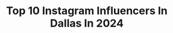 ---
title: Top 10 Instagram Influencers In Dallas In 2024
description: >-
  Find top Instagram influencers in Dallas in 2024. Most popular hashtags: #ad #nordstromrack #liketkit.
platform: Instagram
hits: 3179
text_top: Discover the best Instagram profiles on inBeat.
text_bottom: Our platform holds 3179 Instagram influencers like this in Dallas, United States for you to contact.
profiles:
  - username: "samoyed_puppy_dallas"
    fullname: >-
      Dallas
    bio: >-
      My name is Dallas and I only *think* I'm in charge, just like my namesake Captain Arthur Dallas formerly of the USCSS Nostromo Nickname KM floofs
    location: "United States"
    followers: 32789
    engagement: 228
    commentsToLikes: 0.028555
    id: ck9hbbrd9g6k70j784st1yuz6
    verified: false
    hashtags: "#clingy"
  - username: "zblomberg"
    fullname: >-
      Zach Blomberg
    bio: >-
      |Dallas|
    location: "United States"
    followers: 2291
    engagement: 1775
    commentsToLikes: 0.029584
    id: ck5hodesxpd9j0i11gl8e5331
    verified: false
    hashtags: "#blackouttuesday"
  - username: "tinsleyerin"
    fullname: >-
      Tinsley Erin
    bio: >-
      Lifestyle • Fashion • Beauty • Home A city girl in the south, living the mom life. 🇳🇬 📍Dallas, TX PR@tinsleyerin.com
    location: "United States"
    followers: 31007
    engagement: 563
    commentsToLikes: 0.012974
    id: ck5hrmlilv4av0i11xjrno69f
    verified: false
    hashtags: "#liketkit, #ltkfind, #ad, #renaissanceworldtour"
  - username: "trulymeganblog"
    fullname: >-
      Megan Saustad
    bio: >-
      UGC Creator | Fashion | Beauty | Skincare | Over 50 | Dallas, TX Collabs 💌megan@trulymegan.com All Links Here ⬇️
    location: "United States"
    followers: 35550
    engagement: 608
    commentsToLikes: 0.063738
    id: ck0vzqxedagw20i19kyr2nh6r
    verified: false
    hashtags: "#pumiey, #trulymeganstyle, #pumieytees, #styleover40"
  - username: "crystalotv"
    fullname: >-
      CrystalO | Beauty + Motherhood + Lifestyle Content Creator
    bio: >-
      💖 Everyday life, beauty, some fashion + honest motherhood 💪🏽 #fertilitywarrior ✨ Jesus saves 📍DFW #dallascontentcreator My links👇🏽
    location: "United States"
    followers: 52015
    engagement: 840
    commentsToLikes: 0.028990
    id: ck5cbxi5jgcf50i11jjk8b0me
    verified: false
    hashtags: "#familyvacations, #miamivacation, #relatablereels, #viralvideos"
  - username: "explore.vina"
    fullname: >-
      Vina | Dallas Blogger
    bio: >-
      ✿ dallas + travel ✈️ food & drinks - unique stays - lifestyle ✉︎ collabs: simply.vina823@gmail.com Tik Tok (49k+)
    location: "United States"
    followers: 37001
    engagement: 1112
    commentsToLikes: 0.045593
    id: cl89kv9t02mrp0i23709qd21q
    verified: false
    hashtags: "#sidekicks, #ad, #subway, #dfwfood"
  - username: "lavishlybritt"
    fullname: >-
      Brittany Williams
    bio: >-
      Life is only as good as your mindset 💍 @bullyjuice 👨‍👩‍👧‍👧 @noelle.chanel @saige.dhannyl 📍Dallas Partnerships@lavishlybrittany.com
    location: "United States"
    followers: 499083
    engagement: 953
    commentsToLikes: 0.011227
    id: ck13445g2um0r0i19atfwe7i6
    verified: false
    hashtags: "#reebokxcardib, #reebokpartner, #myotterbox, #ad"
  - username: "karissfarris"
    fullname: >-
      Kariss Farris
    bio: >-
      Dallas An honest view of faith-fueled family life. Jesus Everywhere 📚 Available on Audible & Amazon! Wife and mom x 5 Working mom @pharrisphotos
    location: "United States"
    followers: 39363
    engagement: 946
    commentsToLikes: 0.035805
    id: ck14kx1crrqww0i19kp90ipy7
    verified: false
    hashtags: "#membership, #axosambassador, #unlimitedvisits, #financialfreedom"
  - username: "_itsjustkerry"
    fullname: >-
      Kerry Garner | Lifestyle Creator
    bio: >-
      📍Dallas In my Thriving 30’s Era ✨ Navigating through Motherhood w/ my Minis ✨ Natural Hair | Travel | Family Lifestyle 📧 Garnergirlsllc@gmail.com
    location: "United States"
    followers: 220299
    engagement: 741
    commentsToLikes: 0.023015
    id: ck5zns0zsp1qf0i14jjt3yj0w
    verified: false
    hashtags: "#foryou, #motherhood, #fyp, #girlmom"
  - username: "savannah.usher"
    fullname: >-
      Savannah Budd
    bio: >-
      Hey let’s be friends! 👋🏼 Wife to @hunter.budd23 - Mom to Legend Real life • Affordable fashion • 📍Dallas, Tx 💌: usher.skye@gmail.com Shop my IG feed👇🏼
    location: "United States"
    followers: 127753
    engagement: 408
    commentsToLikes: 5.864752
    id: ck55lu8sz2fza0i11m5e9fg6w
    verified: false
    hashtags: "#targetpartner, #liketkit, #rackpack, #nordstromrack"
---